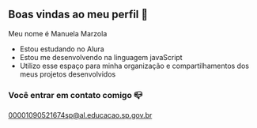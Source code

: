 ## Boas vindas ao meu perfil 💜

Meu nome é Manuela Marzola

- Estou estudando no Alura
- Estou me desenvolvendo na linguagem javaScript
- Utilizo esse espaço para minha organização e compartilhamentos dos meus projetos desenvolvidos 

### Você entrar em contato comigo 📪

00001090521674sp@al.educacao.sp.gov.br
